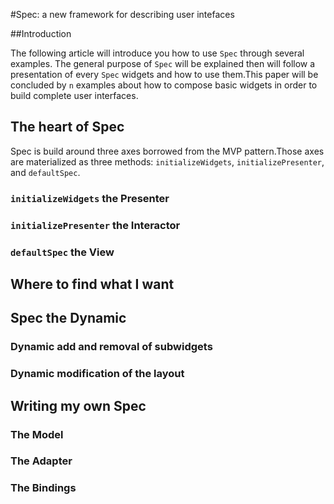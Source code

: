

#Spec: a new framework for describing user intefaces


##Introduction



The following article will introduce you how to use `Spec` through several examples\. The general purpose of `Spec` will be explained then will follow a presentation of every `Spec` widgets and how to use them\.This paper will be concluded by `n` examples about how to compose basic widgets in order to build complete user interfaces\.

## The heart of Spec


Spec is build around three axes borrowed from the MVP pattern\.Those axes are materialized as three methods: `initializeWidgets`, `initializePresenter`, and `defaultSpec`\.


### `initializeWidgets` the Presenter




### `initializePresenter` the Interactor	




### `defaultSpec` the View


## Where to find what I want


## Spec the Dynamic



### Dynamic add and removal of subwidgets



### Dynamic modification of the layout


## Writing my own Spec



### The Model



### The Adapter



### The Bindings
